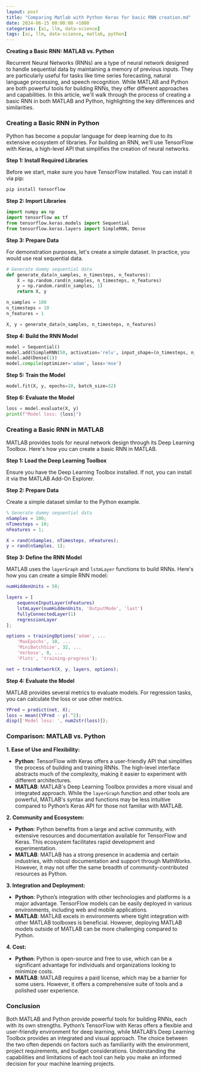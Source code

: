 ```yaml
---
layout: post
title: "Comparing Matlab with Python Keras for basic RNN creation.md"
date: 2024-06-15 00:00:00 +1000
categories: [ai, llm, data-science]
tags: [ai, llm, data-science, matlab, python]
---
```


**Creating a Basic RNN: MATLAB vs. Python**

Recurrent Neural Networks (RNNs) are a type of neural network designed to handle sequential data by maintaining a memory of previous inputs. They are particularly useful for tasks like time series forecasting, natural language processing, and speech recognition. While MATLAB and Python are both powerful tools for building RNNs, they offer different approaches and capabilities. In this article, we'll walk through the process of creating a basic RNN in both MATLAB and Python, highlighting the key differences and similarities.

### **Creating a Basic RNN in Python**

Python has become a popular language for deep learning due to its extensive ecosystem of libraries. For building an RNN, we'll use TensorFlow with Keras, a high-level API that simplifies the creation of neural networks.

**Step 1: Install Required Libraries**

Before we start, make sure you have TensorFlow installed. You can install it via pip:

```bash
pip install tensorflow
```

**Step 2: Import Libraries**

```python
import numpy as np
import tensorflow as tf
from tensorflow.keras.models import Sequential
from tensorflow.keras.layers import SimpleRNN, Dense
```

**Step 3: Prepare Data**

For demonstration purposes, let's create a simple dataset. In practice, you would use real sequential data.

```python
# Generate dummy sequential data
def generate_data(n_samples, n_timesteps, n_features):
    X = np.random.rand(n_samples, n_timesteps, n_features)
    y = np.random.rand(n_samples, 1)
    return X, y

n_samples = 100
n_timesteps = 10
n_features = 1

X, y = generate_data(n_samples, n_timesteps, n_features)
```

**Step 4: Build the RNN Model**

```python
model = Sequential()
model.add(SimpleRNN(50, activation='relu', input_shape=(n_timesteps, n_features)))
model.add(Dense(1))
model.compile(optimizer='adam', loss='mse')
```

**Step 5: Train the Model**

```python
model.fit(X, y, epochs=10, batch_size=32)
```

**Step 6: Evaluate the Model**

```python
loss = model.evaluate(X, y)
print(f"Model loss: {loss}")
```

### **Creating a Basic RNN in MATLAB**

MATLAB provides tools for neural network design through its Deep Learning Toolbox. Here's how you can create a basic RNN in MATLAB.

**Step 1: Load the Deep Learning Toolbox**

Ensure you have the Deep Learning Toolbox installed. If not, you can install it via the MATLAB Add-On Explorer.

**Step 2: Prepare Data**

Create a simple dataset similar to the Python example.

```matlab
% Generate dummy sequential data
nSamples = 100;
nTimesteps = 10;
nFeatures = 1;

X = rand(nSamples, nTimesteps, nFeatures);
y = rand(nSamples, 1);
```

**Step 3: Define the RNN Model**

MATLAB uses the `layerGraph` and `lstmLayer` functions to build RNNs. Here's how you can create a simple RNN model:

```matlab
numHiddenUnits = 50;

layers = [
    sequenceInputLayer(nFeatures)
    lstmLayer(numHiddenUnits, 'OutputMode', 'last')
    fullyConnectedLayer(1)
    regressionLayer
];

options = trainingOptions('adam', ...
    'MaxEpochs', 10, ...
    'MiniBatchSize', 32, ...
    'Verbose', 0, ...
    'Plots', 'training-progress');

net = trainNetwork(X, y, layers, options);
```

**Step 4: Evaluate the Model**

MATLAB provides several metrics to evaluate models. For regression tasks, you can calculate the loss or use other metrics.

```matlab
YPred = predict(net, X);
loss = mean((YPred - y).^2);
disp(['Model loss: ', num2str(loss)]);
```

### **Comparison: MATLAB vs. Python**

**1. Ease of Use and Flexibility:**
- **Python**: TensorFlow with Keras offers a user-friendly API that simplifies the process of building and training RNNs. The high-level interface abstracts much of the complexity, making it easier to experiment with different architectures.
- **MATLAB**: MATLAB's Deep Learning Toolbox provides a more visual and integrated approach. While the `layerGraph` function and other tools are powerful, MATLAB's syntax and functions may be less intuitive compared to Python’s Keras API for those not familiar with MATLAB.

**2. Community and Ecosystem:**
- **Python**: Python benefits from a large and active community, with extensive resources and documentation available for TensorFlow and Keras. This ecosystem facilitates rapid development and experimentation.
- **MATLAB**: MATLAB has a strong presence in academia and certain industries, with robust documentation and support through MathWorks. However, it may not offer the same breadth of community-contributed resources as Python.

**3. Integration and Deployment:**
- **Python**: Python’s integration with other technologies and platforms is a major advantage. TensorFlow models can be easily deployed in various environments, including web and mobile applications.
- **MATLAB**: MATLAB excels in environments where tight integration with other MATLAB toolboxes is beneficial. However, deploying MATLAB models outside of MATLAB can be more challenging compared to Python.

**4. Cost:**
- **Python**: Python is open-source and free to use, which can be a significant advantage for individuals and organizations looking to minimize costs.
- **MATLAB**: MATLAB requires a paid license, which may be a barrier for some users. However, it offers a comprehensive suite of tools and a polished user experience.

### **Conclusion**

Both MATLAB and Python provide powerful tools for building RNNs, each with its own strengths. Python’s TensorFlow with Keras offers a flexible and user-friendly environment for deep learning, while MATLAB’s Deep Learning Toolbox provides an integrated and visual approach. The choice between the two often depends on factors such as familiarity with the environment, project requirements, and budget considerations. Understanding the capabilities and limitations of each tool can help you make an informed decision for your machine learning projects.
